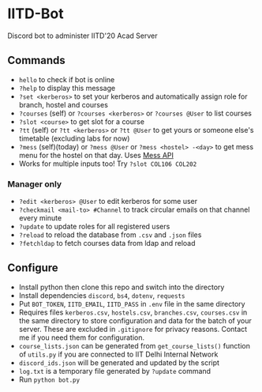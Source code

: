 # IITD-Bot

Discord bot to administer IITD'20 Acad Server

## Commands
* `hello` to check if bot is online
* `?help` to display this message
* `?set <kerberos>` to set your kerberos and automatically assign role for branch, hostel and courses
* `?courses` (self) or `?courses <kerberos>` or `?courses @User` to list courses
* `?slot <course>` to get slot for a course
* `?tt` (self) or `?tt <kerberos>` or `?tt @User` to get yours or someone else's timetable (excluding labs for now)
* `?mess` (self)(today) or `?mess @User` or `?mess <hostel> -<day>` to get mess menu for the hostel on that day. Uses [Mess API](https://jasrajsb.github.io/iitd-api/)
* Works for multiple inputs too! Try `?slot COL106 COL202`

### Manager only
* `?edit <kerberos> @User` to edit kerberos for some user
* `?checkmail <mail-to> #Channel` to track circular emails on that channel every minute
* `?update` to update roles for all registered users
* `?reload` to reload the database from `.csv` and `.json` files
* `?fetchldap` to fetch courses data from ldap and reload

## Configure
* Install python then clone this repo and switch into the directory
* Install dependencies `discord`, `bs4`, `dotenv`, `requests`
* Put `BOT_TOKEN`, `IITD_EMAIL`, `IITD_PASS` in `.env` file in the same directory
* Requires files `kerberos.csv`, `hostels.csv`, `branches.csv`, `courses.csv` in the same directory to store configuration and data for the batch of your server. These are excluded in `.gitignore` for privacy reasons. Contact me if you need them for configuration.
* `course_lists.json` can be generated from `get_course_lists()` function of `utils.py` if you are connected to IIT Delhi Internal Network
* `discord_ids.json` will be generated and updated by the script
* `log.txt` is a temporary file generated by `?update` command
* Run `python bot.py`
